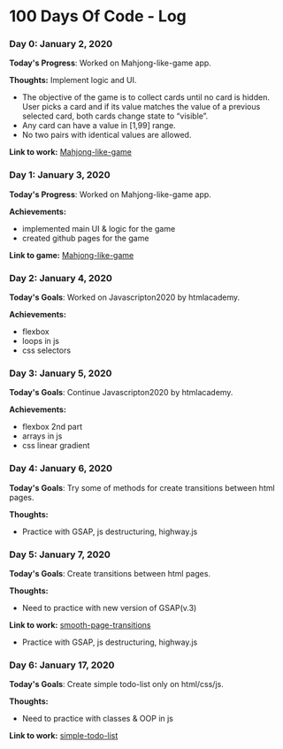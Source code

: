 # 100 Days Of Code - Log

### Day 0: January 2, 2020

**Today's Progress**: Worked on Mahjong-like-game app.

**Thoughts:** Implement logic and UI.
- The objective of the game is to collect cards until no card is hidden. User picks a card and if its value matches the value of a previous selected card, both cards change state to “visible”.
- Any card can have a value in [1,99] range. 
- No two pairs with identical values are allowed.

**Link to work:** [Mahjong-like-game](https://github.com/BeMoreHuman/Mahjong-like-game)

### Day 1: January 3, 2020

**Today's Progress**: Worked on Mahjong-like-game app.

**Achievements:**
- implemented main UI & logic for the game
- created github pages for the game

**Link to game:** [Mahjong-like-game](https://bemorehuman.github.io/Mahjong-like-game/index.html)

### Day 2: January 4, 2020

**Today's Goals**: Worked on Javascripton2020 by htmlacademy.

**Achievements:**
- flexbox
- loops in js
- css selectors

### Day 3: January 5, 2020

**Today's Goals**: Continue Javascripton2020 by htmlacademy.

**Achievements:**
- flexbox 2nd part
- arrays in js
- css linear gradient

### Day 4: January 6, 2020

**Today's Goals**: Try some of methods for create transitions between html pages.

**Thoughts:**
- Practice with GSAP, js destructuring, highway.js

### Day 5: January 7, 2020

**Today's Goals**: Сreate transitions between html pages.

**Thoughts:**
- Need to practice with new version of GSAP(v.3)

**Link to work:** [smooth-page-transitions](https://github.com/BeMoreHuman/smooth-page-transitions)
- Practice with GSAP, js destructuring, highway.js

### Day 6: January 17, 2020

**Today's Goals**: Сreate simple todo-list only on html/css/js.

**Thoughts:**
- Need to practice with classes & OOP in js

**Link to work:** [simple-todo-list](https://github.com/BeMoreHuman/simple-todo-list)
